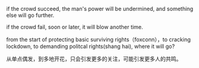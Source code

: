 if the crowd succeed, the man's power will be undermined, and something else will go further.

if the crowd fail, soon or later, it will blow another time.

from the start of protecting basic surviving rights（foxconn），to cracking lockdown, to demanding politcal rights(shang hai), where it will go? 

从单点偶发，到多地开花，只会引发更多的关注，可能引发更多人的共鸣。

